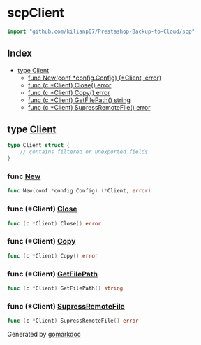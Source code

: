 <!-- gomarkdoc:embed:start -->

<!-- Code generated by gomarkdoc. DO NOT EDIT -->

# scpClient

```go
import "github.com/kilianp07/Prestashop-Backup-to-Cloud/scp"
```

## Index

- [type Client](<#Client>)
  - [func New\(conf \*config.Config\) \(\*Client, error\)](<#New>)
  - [func \(c \*Client\) Close\(\) error](<#Client.Close>)
  - [func \(c \*Client\) Copy\(\) error](<#Client.Copy>)
  - [func \(c \*Client\) GetFilePath\(\) string](<#Client.GetFilePath>)
  - [func \(c \*Client\) SupressRemoteFile\(\) error](<#Client.SupressRemoteFile>)


<a name="Client"></a>
## type [Client](<https://github.com/kilianp07/Prestashop-Backup-to-Google-Drive/blob/main/scp/scp.go#L17-L23>)



```go
type Client struct {
    // contains filtered or unexported fields
}
```

<a name="New"></a>
### func [New](<https://github.com/kilianp07/Prestashop-Backup-to-Google-Drive/blob/main/scp/scp.go#L25>)

```go
func New(conf *config.Config) (*Client, error)
```



<a name="Client.Close"></a>
### func \(\*Client\) [Close](<https://github.com/kilianp07/Prestashop-Backup-to-Google-Drive/blob/main/scp/scp.go#L139>)

```go
func (c *Client) Close() error
```



<a name="Client.Copy"></a>
### func \(\*Client\) [Copy](<https://github.com/kilianp07/Prestashop-Backup-to-Google-Drive/blob/main/scp/scp.go#L143>)

```go
func (c *Client) Copy() error
```



<a name="Client.GetFilePath"></a>
### func \(\*Client\) [GetFilePath](<https://github.com/kilianp07/Prestashop-Backup-to-Google-Drive/blob/main/scp/scp.go#L154>)

```go
func (c *Client) GetFilePath() string
```



<a name="Client.SupressRemoteFile"></a>
### func \(\*Client\) [SupressRemoteFile](<https://github.com/kilianp07/Prestashop-Backup-to-Google-Drive/blob/main/scp/scp.go#L158>)

```go
func (c *Client) SupressRemoteFile() error
```



Generated by [gomarkdoc](<https://github.com/princjef/gomarkdoc>)


<!-- gomarkdoc:embed:end -->